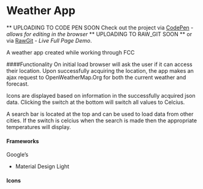 # Weather App

** UPLOADING TO CODE PEN SOON Check out the project via [CodePen](#) - *allows for editing in the browser*
** UPLOADING TO RAW_GIT SOON ** or via [RawGit](#) - *Live Full Page Demo*.

A weather app created while working through FCC

####Functionality
On initial load browser will ask the user if it can access their location. Upon successfully acquiring the location, the app makes an ajax request to OpenWeatherMap.Org for both the current weather and forecast.

Icons are displayed based on information in the successfully acquired json data.
Clicking the switch at the bottom will switch all values to Celcius.

A search bar is located at the top and can be used to load data from other cities. If the switch is celcius when the search is made then the appropriate temperatures will display.

#### Frameworks
Google’s
* Material Design Light

#### Icons

